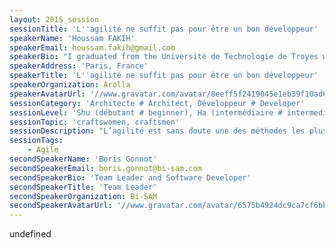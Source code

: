 ```yaml
---
layout: 2015_session
sessionTitle: 'L''agilité ne suffit pas pour être un bon développeur'
speakerName: 'Houssam FAKIH'
speakerEmail: houssam.fakih@gmail.com
speakerBio: "I graduated from the Université de Technologie de Troyes with a Software Engineer, from the Université de Lille I & the Ecole des Mines de Douai with a PhD in Computer Science and from the Université de Technologie de Compiègne with a Master in Biomedical Engineering.\n\nAs a software developer, my main focus is to deliver high-quality solutions to the customer’s problem rather than just writing code. By high-quality, I mean delivering no bug. To achieve this ultimate goal, I deal with problems by applying two rules: abstraction and decomposition. To implement efficient solutions I use the best practices of these methodologies : XP, Agile, TDD, BDD, DDD, etc. Besides I pay attention to always master my tools (Language, IDE, etc.) and be updated. Routine is my enemy, I try to always learn a new languages or frameworks."
speakerAddress: 'Paris, France'
speakerTitle: 'L''agilité ne suffit pas pour être un bon développeur'
speakerOrganization: Arolla
speakerAvatarUrl: '//www.gravatar.com/avatar/8eeff5f2419045e1eb39f10ad6f1567d?size=200&default=mm'
sessionCategory: 'Architecte # Architect, Développeur # Developer'
sessionLevel: 'Shu (débutant # beginner), Ha (intermédiaire # intermediate), Ri (avancé # advanced)'
sessionTopic: 'craftswomen, craftsmen'
sessionDescription: "L’agilité est sans doute une des méthodes les plus efficaces pour simplifier la production logicielle. Derrière ce mot nous avons tendance à ranger toutes les compétences requises et attendues d’un(e) développeur(se) professionnel(le) dans le sens crafts(wo)man.\nMais quelles sont donc toutes ces compétences ? Est-ce que l'agilité suffit pour faire des bons développeurs ? Pourrions-nous développer sans être agile tout en livrant des applications de grande qualité ?\n\nCette session apporte des réponses pragmatiques sur ces questions en définissant une liste bien précise et concrète des différentes compétences attendues d’un “crafts(wo)man” performant(e). Nous parlons également de l’importance de mesurer ces compétences d’une manière continue pour suivre notre progression et devenir plus efficace. Nous abordons également les techniques qui permettent un apprentissage ciblé et maîtrisé pour mieux progresser sur chacune de ces différentes compétences."
sessionTags:
    - Agile
secondSpeakerName: 'Boris Gonnot'
secondSpeakerEmail: boris.gonnot@bi-sam.com
secondSpeakerBio: 'Team Leader and Software Developer'
secondSpeakerTitle: 'Team Leader'
secondSpeakerOrganization: Bi-SAM
secondSpeakerAvatarUrl: '//www.gravatar.com/avatar/6575b4924dc9ca7cf6bb9d37674bbd59?size=200&default=mm'
---
```


undefined
